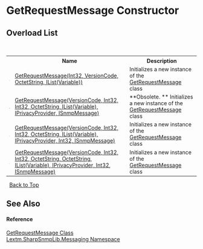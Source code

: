 # GetRequestMessage Constructor 
 


## Overload List
&nbsp;<table><tr><th></th><th>Name</th><th>Description</th></tr><tr><td>![Public method](media/pubmethod.gif "Public method")</td><td><a href="M_Lextm_SharpSnmpLib_Messaging_GetRequestMessage__ctor_3">GetRequestMessage(Int32, VersionCode, OctetString, IList(Variable))</a></td><td>
Initializes a new instance of the <a href="T_Lextm_SharpSnmpLib_Messaging_GetRequestMessage">GetRequestMessage</a> class</td></tr><tr><td>![Public method](media/pubmethod.gif "Public method")</td><td><a href="M_Lextm_SharpSnmpLib_Messaging_GetRequestMessage__ctor_1">GetRequestMessage(VersionCode, Int32, Int32, OctetString, IList(Variable), IPrivacyProvider, ISnmpMessage)</a></td><td> **Obsolete. **
Initializes a new instance of the <a href="T_Lextm_SharpSnmpLib_Messaging_GetRequestMessage">GetRequestMessage</a> class</td></tr><tr><td>![Public method](media/pubmethod.gif "Public method")</td><td><a href="M_Lextm_SharpSnmpLib_Messaging_GetRequestMessage__ctor_2">GetRequestMessage(VersionCode, Int32, Int32, OctetString, IList(Variable), IPrivacyProvider, Int32, ISnmpMessage)</a></td><td>
Initializes a new instance of the <a href="T_Lextm_SharpSnmpLib_Messaging_GetRequestMessage">GetRequestMessage</a> class</td></tr><tr><td>![Public method](media/pubmethod.gif "Public method")</td><td><a href="M_Lextm_SharpSnmpLib_Messaging_GetRequestMessage__ctor">GetRequestMessage(VersionCode, Int32, Int32, OctetString, OctetString, IList(Variable), IPrivacyProvider, Int32, ISnmpMessage)</a></td><td>
Initializes a new instance of the <a href="T_Lextm_SharpSnmpLib_Messaging_GetRequestMessage">GetRequestMessage</a> class</td></tr></table>&nbsp;
<a href="#getrequestmessage-constructor">Back to Top</a>

## See Also


#### Reference
<a href="T_Lextm_SharpSnmpLib_Messaging_GetRequestMessage">GetRequestMessage Class</a><br /><a href="N_Lextm_SharpSnmpLib_Messaging">Lextm.SharpSnmpLib.Messaging Namespace</a><br />